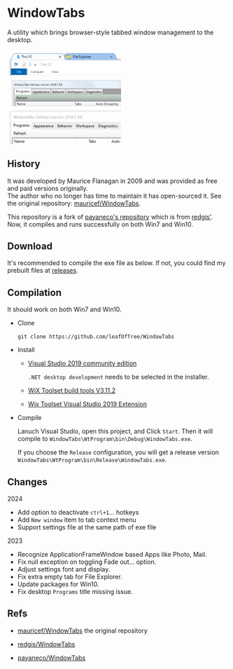 # WindowTabs

A utility which brings browser-style tabbed window management to the desktop.

<p>
<img alt="screenshot" src="https://raw.githubusercontent.com/leafOfTree/leafOfTree.github.io/master/WindowTabs-example.png" width="260" />
<img alt="screenshot" src="https://raw.githubusercontent.com/leafOfTree/leafOfTree.github.io/master/WindowTabs-win7.jpg" width="260" />
<img alt="screenshot" src="https://raw.githubusercontent.com/leafOfTree/leafOfTree.github.io/master/WindowTabs-Win10.PNG" width="260" />
</p>

## History
It was developed by Maurice Flanagan in 2009 and was provided as free and paid versions originally.   
The author who no longer has time to maintain it has open-sourced it. See the original repository: [mauricef/WindowTabs](https://github.com/mauricef/WindowTabs).

This repository is a fork of [payaneco's repository](https://github.com/payaneco/WindowTabs) which is from [redgis'](https://github.com/redgis/WindowTabs). Now, it compiles and runs successfully on both Win7 and Win10.

## Download

It's recommended to compile the exe file as below. If not, you could find my prebuilt files at [releases](https://github.com/leafOfTree/WindowTabs/releases).

## Compilation

It should work on both Win7 and Win10.

- Clone

    ```
    git clone https://github.com/leafOfTree/WindowTabs
    ```

- Install

    - [Visual Studio 2019 community edition](https://visualstudio.microsoft.com/)

        `.NET desktop development` needs to be selected in the installer.

    - [WiX Toolset build tools V3.11.2](http://wixtoolset.org/releases)

    - [Wix Toolset Visual Studio 2019 Extension](https://marketplace.visualstudio.com/items?itemName=WixToolset.WixToolsetVisualStudio2019Extension)

- Compile

    Lanuch Visual Studio, open this project, and Click `Start`. Then it will compile to `WindowTabs\WtProgram\bin\Debug\WindowTabs.exe`.

    If you choose the `Release` configuration, you will get a release version `WindowTabs\WtProgram\bin\Release\WindowTabs.exe`.

## Changes

2024

- Add option to deactivate `ctrl+1`... hotkeys
- Add `New window` item to tab context menu
- Support settings file at the same path of exe file

2023

- Recognize ApplicationFrameWindow based Apps like Photo, Mail.
- Fix null exception on toggling Fade out... option.
- Adjust settings font and display.
- Fix extra empty tab for File Explorer.
- Update packages for Win10.
- Fix desktop `Programs` title missing issue.

## Refs

- [mauricef/WindowTabs](https://github.com/mauricef/WindowTabs) the original repository

- [redgis/WindowTabs](https://github.com/redgis/WindowTabs)

- [payaneco/WindowTabs](https://github.com/payaneco/WindowTabs)
